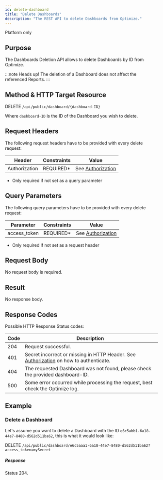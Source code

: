 ```yaml
---
id: delete-dashboard
title: "Delete Dashboards"
description: "The REST API to delete Dashboards from Optimize."
---
```


<span class="badge badge--platform">Platform only</span>

## Purpose

The Dashboards Deletion API allows to delete Dashboards by ID from Optimize.

:::note Heads up!
The deletion of a Dashboard does not affect the referenced Reports.
:::


## Method & HTTP Target Resource

DELETE `/api/public/dashboard/{dashboard-ID}`

Where `dashboard-ID` is the ID of the Dashboard you wish to delete.

## Request Headers

The following request headers have to be provided with every delete request:

|Header|Constraints|Value|
|--- |--- |--- |
|Authorization|REQUIRED*|See [Authorization](../../authorization)|

* Only required if not set as a query parameter

## Query Parameters

The following query parameters have to be provided with every delete request:

|Parameter|Constraints|Value|
|--- |--- |--- |
|access_token|REQUIRED*|See [Authorization](../../authorization)|

* Only required if not set as a request header

## Request Body

No request body is required.

## Result

No response body.

## Response Codes

Possible HTTP Response Status codes:

|Code|Description|
|--- |--- |
|204|Request successful.|
|401|Secret incorrect or missing in HTTP Header. See [Authorization](../../authorization) on how to authenticate.|
|404|The requested Dashboard was not found, please check the provided dashboard-ID.|
|500|Some error occurred while processing the request, best check the Optimize log.|

## Example

### Delete a Dashboard
Let's assume you want to delete a Dashboard with the ID `e6c5abb1-6a18-44e7-8480-d562d511ba62`, this is what it would look like:

DELETE `/api/public/dashboard/e6c5aaa1-6a18-44e7-8480-d562d511ba62?access_token=mySecret`

##### Response

Status 204.